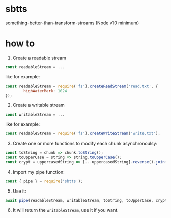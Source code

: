 # sbtts
something-better-than-transform-streams (Node v10 minimum)

# how to
1) Create a readable stream
```js
const readableStream = ...
```
like for example:
```js
const readableStream = require('fs').createReadStream('read.txt', {
        highWaterMark: 1024
});
```

2) Create a writable stream
```js
const writableStream = ...
```
like for example:
```js
const readableStream = require('fs').createWriteStream('write.txt');
```

3) Create one or more functions to modify each chunk asynchronoulsy:
```js
const toString = chunk => chunk.toString();
const toUpperCase = string => string.toUpperCase();
const crypt = uppercasedString => [...uppercasedString].reverse().join('');
```

4) Import my pipe function:
```js
const { pipe } = require('sbtts');
```

5) Use it:
```js
await pipe(readableStream, writableStream, toString, toUpperCase, crypt);
```

6) It will return the `writableStream`, use it if you want.


